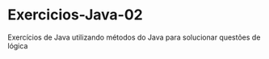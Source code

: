 # Exercicios-Java-02
Exercícios de Java utilizando métodos do Java para solucionar questões de lógica
